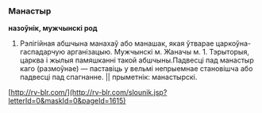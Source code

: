 ### Манастыр
**назоўнік, мужчынскі род**

1. Рэлігійная абшчына манахаў або манашак, якая ўтварае царкоўна-гаспадарчую арганізацыю. Мужчынскі м. Жаначы м. 1. Тэрыторыя, царква і жылыя памяшканні такой абшчыны.Падвесці пад манастыр каго (размоўнае) — паставіць у вельмі непрыемнае становішча або падвесці пад спагнанне. || прыметнік: манастырскі.

<a rel="author">[http://rv-blr.com/](http://rv-blr.com/slounik.jsp?letterId=0&maskId=0&pageId=1615)</a>
